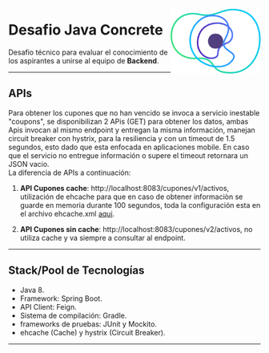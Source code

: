 <a href="https://concrete.com.br/"><img src=".github/concrete_symbol.png" width="180px" align="right" /></a>

# Desafio Java Concrete

Desafio técnico para evaluar el conocimiento de los aspirantes a unirse al equipo de **Backend**.

---

## APIs

Para obtener los cupones que no han vencido se invoca a servicio inestable "coupons", se disponibilizan 2 APis (GET) para obtener los datos, ambas Apis invocan al mismo endpoint y entregan la misma información, manejan circuit breaker con hystrix, para la resiliencia y con un timeout de 1.5 segundos, esto dado que esta enfocada en aplicaciones mobile. En caso que el servicio no entregue información o supere el timeout retornara un JSON vacio.  
La diferencia de APIs a continuación:

1. **API Cupones cache**: http://localhost:8083/cupones/v1/activos, utilización de ehcache para que en caso de obtener informaciòn se guarde en memoria durante 100 segundos, toda la configuración esta en el archivo ehcache.xml [aqui](/src/main/resources/ehcache.xml).

2. **API Cupones sin cache**: http://localhost:8083/cupones/v2/activos, no utiliza cache y va siempre a consultar al endpoint.
---

## Stack/Pool de Tecnologías
- Java 8. 
- Framework: Spring Boot. 
- API Client: Feign.
- Sistema de compilación: Gradle.
- frameworks de pruebas: JUnit y Mockito.
- ehcache (Cache) y hystrix (Circuit Breaker).
---
